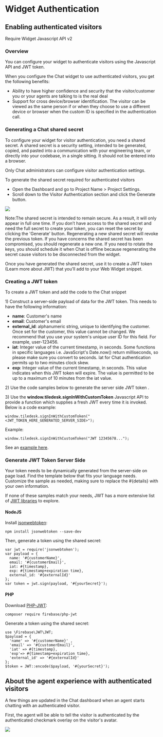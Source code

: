 # Widget Authentication

## Enabling authenticated visitors

Require Widget Javascript API v2

### Overview

You can configure your widget to authenticate visitors using the Javascript API and JWT token.

When you configure the Chat widget to use authenticated visitors, you get the following benefits:

* Ability to have higher confidence and security that the visitor/customer you or your agents are talking to is the real deal
* Support for cross device/browser identification. The visitor can be viewed as the same person if or when they choose to use a different device or browser when the custom ID is specified in the authentication call.

### Generating a Chat shared secret

To configure your widget for visitor authentication, you need a shared secret. A shared secret is a security setting, intended to be generated, copied, and pasted into a communication with your engineering team, or directly into your codebase, in a single sitting. It should not be entered into a browser.

Only Chat administrators can configure visitor authentication settings.

To generate the shared secret required for authenticated visitors

* Open the Dashboard and go to Project Name &gt; Project Settings.
* Scroll down to the Visitor Authentication section and click the Generate button.

![](https://raw.githubusercontent.com/Tiledesk/tiledesk-docs/master/docs/tiledesk-project-settings.png)

Note:The shared secret is intended to remain secure. As a result, it will only appear in full one time. If you don’t have access to the shared secret and need the full secret to create your token, you can reset the secret by clicking the 'Generate' button. Regenerating a new shared secret will revoke the previous token. If you have concerns the shared secret has been compromised, you should regenerate a new one. If you need to rotate the keys, you should schedule it when Chat is offline because regenerating the secret cause visitors to be disconnected from the widget.

Once you have generated the shared secret, use it to create a JWT token \(Learn more about JWT\) that you'll add to your Web Widget snippet.

### Creating a JWT token

To create a JWT token and add the code to the Chat snippet

1\) Construct a server-side payload of data for the JWT token. This needs to have the following information:

* **name**: Customer's name
* **email**: Customer's email
* **external\_id**: alphanumeric string, unique to identifying the customer. Once set for the customer, this value cannot be changed. We recommend that you use your system's unique user ID for this field. For example, user-123456.
* **iat**: Integer value of the current timestamp, in seconds. Some functions in specific languages i.e. JavaScript's Date.now\(\) return milliseconds, so please make sure you convert to seconds. Iat for Chat authentication permits up to two minutes clock skew.
* **exp**: Integer value of the current timestamp, in seconds. This value indicates when this JWT token will expire. The value is permitted to be up to a maximum of 10 minutes from the iat value.

2\) Use the code samples below to generate the server side JWT token .

3\) Use the **window.tiledesk.signInWithCustomToken** Javascript API to provide a function which supplies a fresh JWT every time it is invoked. Below is a code example:

```text
window.tiledesk.signInWithCustomToken("<JWT_TOKEN_HERE_GENERATED_SERVER_SIDE>");
```

Example:

```text
window.tiledesk.signInWithCustomToken("JWT 12345678...");
```

See an [example here](https://github.com/chat21/chat21-web-widget/blob/master/src/test.html).

### Generate JWT Token Server Side

Your token needs to be dynamically generated from the server-side on page load. Find the template below that fits your language needs. Customize the sample as needed, making sure to replace the \#{details} with your own information.

If none of these samples match your needs, JWT has a more extensive list of [JWT libraries](https://jwt.io/#libraries-io) to explore.

#### NodeJS

Install [jsonwebtoken](https://github.com/auth0/node-jsonwebtoken):

```text
npm install jsonwebtoken --save-dev
```

Then, generate a token using the shared secret:

```text
var jwt = require('jsonwebtoken'); 
var payload = {
  name: '#{customerName}',
  email: '#{customerEmail}',
  iat: #{timestamp},
  exp: #{timestamp+expiration time},
  external_id: '#{externalId}'
};
var token = jwt.sign(payload, '#{yourSecret}');
```

#### PHP

Download [PHP-JWT](https://github.com/firebase/php-jwt):

```text
composer require firebase/php-jwt
```

Generate a token using the shared secret:

```text
use \Firebase\JWT\JWT;
$payload = {
  'name' => '#{customerName}' ,
  'email' => '#{customerEmail}',
  'iat' => #{timestamp},
  'exp'=> #{timestamp+expiration time},
  'external_id' => '#{externalId}'
};
$token = JWT::encode($payload, '#{yourSecret}');
```

## About the agent experience with authenticated visitors

A few things are updated in the Chat dashboard when an agent starts chatting with an authenticated visitor.

First, the agent will be able to tell the visitor is authenticated by the authenticated checkmark overlay on the visitor's avatar.

![](https://raw.githubusercontent.com/Tiledesk/tiledesk-docs/master/docs/authuser.png)

